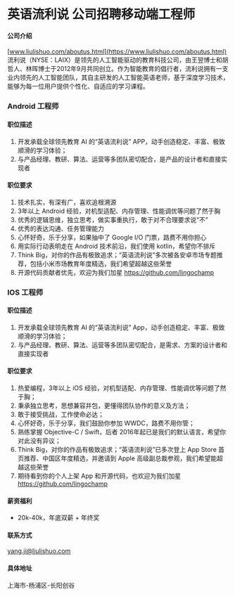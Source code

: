 英语流利说 公司招聘移动端工程师
==========

#### 公司介绍

[www.liulishuo.com/aboutus.html](https://www.liulishuo.com/aboutus.html)
流利说（NYSE：LAIX）是领先的人工智能驱动的教育科技公司，由王翌博士和胡哲人、林晖博士于2012年9月共同创立。作为智能教育的倡行者，流利说拥有一支业内领先的人工智能团队，其自主研发的人工智能英语老师，基于深度学习技术，能够为每一位用户提供个性化、自适应的学习课程。 

### Android 工程师

#### 职位描述
1. 开发承载全球领先教育 AI 的“英语流利说” APP，动手创造稳定、丰富、极致顺滑的学习体验；
2. 与产品经理、教研、算法、运营等多团队密切配合，是产品的设计者和直接实现者

#### 职位要求 
1. 技术扎实，有深有广，喜欢追根溯源
2. 3年以上 Android 经验，对机型适配、内存管理、性能调优等问题了然于胸
3. 优秀的逻辑思维，独立思考，做实事重执行，敢于对不合理要求说“不”
4. 优秀的表达沟通、任务管理能力
5. 心怀好奇，乐于分享，如果抽中了 Google I/O 门票，路费不用你担心
6. 用实际行动表明走在 Android 技术前沿，我们使用 kotlin，希望你不排斥
7. Think Big，对你的作品有极致追求；“英语流利说”多次被各安卓市场专题推荐，包括小米市场教育年度精选，我们希望超越这些荣誉
8. 开源代码贡献者优先，欢迎为我们加星 https://github.com/lingochamp

### IOS 工程师

#### 职位描述

1. 开发承载全球领先教育 AI 的“英语流利说” App，动手创造稳定、丰富、极致顺滑的学习体验；
2. 与产品经理、教研、算法、运营等多团队密切配合，是需求、方案的设计者和直接实现者

#### 职位要求 
1. 热爱编程，3年以上 iOS 经验，对机型适配、内存管理、性能调优等问题了然于胸；
2. 秉承独立思考，思想兼容并包，更懂得团队协作的意义及方法；
3. 敢于接受挑战，工作使命必达；
4. 心怀好奇，乐于分享，我们鼓励你参加 WWDC，路费不用你管；
5. 熟练掌握 Objective-C / Swift，后者 2016年起已是我们的默认语言，希望你对此没有异议；
6. Think Big，对你的作品有极致追求；“英语流利说”已多次登上 App Store 首页推荐、中国区年度精选，并邀请到 Apple 高级副总裁参观，我们希望能超越这些荣誉
7. 期待看到你的个人上架 App 和开源代码，也欢迎为我们加星 https://github.com/lingochamp

#### 薪资福利
- 20k-40k，年底双薪 + 年终奖

#### 联系方式
[yang.ji@liulishuo.com](mailto:yang.ji@liulishuo.com)

#### 具体地址
上海市-杨浦区-长阳创谷